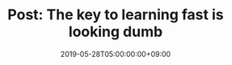 ---
title: "Post: The key to learning fast is looking dumb"
date: 2019-05-28T05:00:00:00+09:00
categories:
  - Study
tags:
  - Javascript
  - async
  - await
link: https://link.medium.com/AdIz8CQe2W
---
